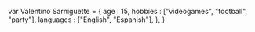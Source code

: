 var Valentino Sarniguette = {
    age : 15,
    hobbies : ["videogames", "football", "party"],
    languages : ["English", "Espanish"],
    },
}
